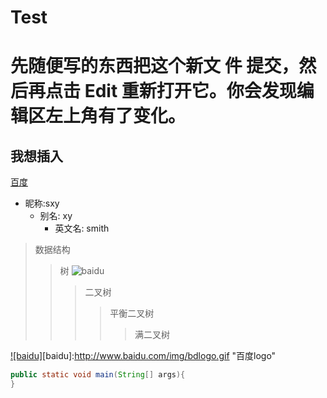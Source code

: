 # Test
先随便写的东西把这个新文  件  提交，然后再点击 Edit 重新打开它。你会发现编辑区左上角有了变化。
=====

我想插入
------------------
[百度](www.baidu.com "悬停显示文本在这里")
* 昵称:sxy
   * 别名: xy
   		* 英文名: smith
		
> 数据结构
>> 树										![baidu](http://www.baidu.com/img/bdlogo.gif "百度logo")
>>> 二叉树
>>>> 平衡二叉树
>>>>> 满二叉树

[![baidu]](www.baidu.com)[baidu]:http://www.baidu.com/img/bdlogo.gif "百度logo"
```Java
public static void main(String[] args){
}
```
